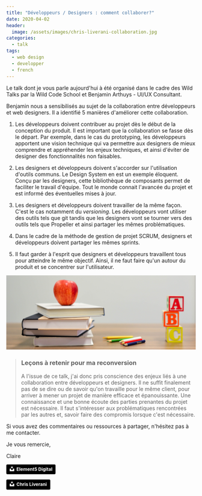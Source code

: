 ```yaml
---
title: "Développeurs / Designers : comment collaborer?"
date: 2020-04-02
header:
  image: /assets/images/chris-liverani-collaboration.jpg
categories:
  - talk
tags: 
  - web design
  - developper 
  - french
---
```


Le talk dont je vous parle aujourd'hui à été organisé dans le cadre des Wild Talks par la Wild Code School et Benjamin Arthuys - UI/UX Consultant.

Benjamin nous a sensibilisés au sujet de la collaboration entre développeurs et web designers. Il a identifié 5 manières d'améliorer cette collaboration.

1. Les développeurs doivent contribuer au projet dès le début de la conception du produit. Il est important que la collaboration se fasse dès le départ. Par exemple, dans le cas du prototyping, les développeurs apportent une vision technique qui va permettre aux designers de mieux comprendre et appréhender les enjeux techniques, et ainsi d'éviter de designer des fonctionnalités non faisables.

2. Les designers et développeurs doivent s'accorder sur l'utilisation d'outils communs. Le Design System en est un exemple éloquent. Conçu par les designers, cette bibliothèque de composants permet de faciliter le travail d'équipe. Tout le monde connait l'avancée du projet et est informé des éventuelles mises à jour.

3. Les designers et développeurs doivent travailler de la même façon. 
C'est le cas notamment du *versioning*. Les développeurs vont utiliser des outils tels que git tandis que les designers vont se tourner vers des outils tels que Propeller et ainsi partager les mêmes problématiques. 

4. Dans le cadre de la méthode de gestion de projet SCRUM, designers et développeurs doivent partager les mêmes sprints. 

5. Il faut garder à l'esprit que designers et développeurs travaillent tous pour atteindre le même objectif. Ainsi, il ne faut faire qu'un autour du produit et se concentrer sur l'utilisateur.

<img src="/assets/images/element5-teaching.jpg" alt="red apple fruit on four pyle books"  class="align-center" />

> ### Leçons à retenir pour ma reconversion
>
> A l'issue de ce talk, j'ai donc pris conscience des enjeux liés à une collaboration entre développeurs et designers. 
Il ne suffit finalement pas de se dire ou de savoir qu'on travaille pour le même client, pour arriver à mener un projet de manière efficace et épanouissante. 
Une connaissance et une bonne écoute des parties prenantes du projet est nécessaire. Il faut s'intéresser aux problématiques rencontrées par les autres et, savoir faire des compromis lorsque c'est nécessaire.


Si vous avez des commentaires ou ressources à partager, n'hésitez pas à me contacter. 

Je vous remercie,

Claire

<div>
<a style="background-color:black;color:white;text-decoration:none;padding:4px 6px;font-family:-apple-system, BlinkMacSystemFont, &quot;San Francisco&quot;, &quot;Helvetica Neue&quot;, Helvetica, Ubuntu, Roboto, Noto, &quot;Segoe UI&quot;, Arial, sans-serif;font-size:12px;font-weight:bold;line-height:1.2;display:inline-block;border-radius:3px" href="https://unsplash.com/@element5digital?utm_medium=referral&amp;utm_campaign=photographer-credit&amp;utm_content=creditBadge" target="_blank" rel="noopener noreferrer" title="Download free do whatever you want high-resolution photos from Element5 Digital"><span style="display:inline-block;padding:2px 3px"><svg xmlns="http://www.w3.org/2000/svg" style="height:12px;width:auto;position:relative;vertical-align:middle;top:-2px;fill:white" viewBox="0 0 32 32"><title>unsplash-logo</title><path d="M10 9V0h12v9H10zm12 5h10v18H0V14h10v9h12v-9z"></path></svg></span><span style="display:inline-block;padding:2px 3px">Element5 Digital</span></a>

<a style="background-color:black;color:white;text-decoration:none;padding:4px 6px;font-family:-apple-system, BlinkMacSystemFont, &quot;San Francisco&quot;, &quot;Helvetica Neue&quot;, Helvetica, Ubuntu, Roboto, Noto, &quot;Segoe UI&quot;, Arial, sans-serif;font-size:12px;font-weight:bold;line-height:1.2;display:inline-block;border-radius:3px" href="https://unsplash.com/@chrisliverani?utm_medium=referral&amp;utm_campaign=photographer-credit&amp;utm_content=creditBadge" target="_blank" rel="noopener noreferrer" title="Download free do whatever you want high-resolution photos from Chris Liverani"><span style="display:inline-block;padding:2px 3px"><svg xmlns="http://www.w3.org/2000/svg" style="height:12px;width:auto;position:relative;vertical-align:middle;top:-2px;fill:white" viewBox="0 0 32 32"><title>unsplash-logo</title><path d="M10 9V0h12v9H10zm12 5h10v18H0V14h10v9h12v-9z"></path></svg></span><span style="display:inline-block;padding:2px 3px">Chris Liverani</span></a>

</div>